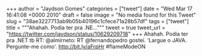 
+++
author = "Jaydson Gomes"
categories = ["tweet"]
date = "Wed Mar 17 16:41:08 +0000 2010"
draft = false
image = "No media found for this Tweet"
slug = "38ae3227713ab9b05b40196c1cfece71a28b57df"
tags = ["tweet"]
title = """Ahahah. Podia ter pra .NE..."""
tweet = true
tweet_url = "https://twitter.com/jaydson/status/10629209718"
+++
Ahahah. Podia ter pra .NET tb RT: @almirneto: RT @fernandopedro gostei. 'Largue o JAVA. Pergunte-me como'. http://bit.ly/aFrpHr #flameModeON
